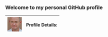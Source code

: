### Welcome to my personal GitHub profile

|![Michiel Victor](Images/Michiel.png)|Profile Details:|
|:----|:----|

